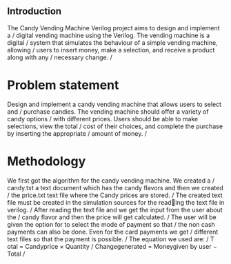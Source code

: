 ## Introduction
The Candy Vending Machine Verilog project aims to design and implement a /
digital vending machine using the Verilog. The vending machine is a digital /
system that simulates the behaviour of a simple vending machine, allowing /
users to insert money, make a selection, and receive a product along with any /
necessary change. /
# Problem statement
Design and implement a candy vending machine that allows users to select and / 
purchase candies. The vending machine should offer a variety of candy options /
with different prices. Users should be able to make selections, view the total /
cost of their choices, and complete the purchase by inserting the appropriate /
amount of money. /
# Methodology
We first got the algorithm for the candy vending machine. We created a /
candy.txt a text document which has the candy flavors and then we created /
the price.txt text file where the Candy prices are stored. /
The created text file must be created in the simulation sources for the reading the text file in verilog. /
After reading the text file and we get the input from the user about the /
candy flavor and then the price will get calculated. /
The user will be given the option for to select the mode of payment so that /
the non cash payments can also be done. Even for the card payments we get /
different text files so that the payment is possible. /
The equation we used are: /
T otal = Candyprice × Quantity /
Changegenerated = Moneygiven by user − Total /

